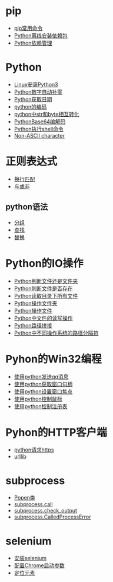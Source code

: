# pip
- <a href="pip/pip常用命令.md">pip常用命令</a>
- <a href="pip/Python离线安装依赖包.md">Python离线安装依赖包</a>
- <a href="pip/Python依赖管理.md">Python依赖管理</a>

# Python
- <a href="Python/Linux安装Python3.md">Linux安装Python3</a>
- <a href="Python/Python数字自动补零.md">Python数字自动补零</a>
- <a href="Python/Python获取日期.md">Python获取日期</a>
- <a href="Python/python的编码.md">python的编码</a>
- <a href="Python/python中str和byte相互转化.md">python中str和byte相互转化</a>
- <a href="Python/PythonBase64编解码.md">PythonBase64编解码</a>
- <a href="Python/Python执行shell命令.md">Python执行shell命令</a>
- <a href="Python/Non-ASCII_character.md">Non-ASCII character</a>
# 正则表达式
- <a href="Python/正则表达式/换行匹配.md">换行匹配</a>
- <a href="Python/正则表达式/与或非.md">与或非</a>
## python语法
- <a href="Python/正则表达式/分组.md">分组</a>
- <a href="Python/正则表达式/查找.md">查找</a>
- <a href="Python/正则表达式/替换.md">替换</a>
# Python的IO操作
- <a href="Python/Python的IO操作/Python判断文件还是文件夹.md">Python判断文件还是文件夹</a>
- <a href="Python/Python的IO操作/Python判断文件是否存在.md">Python判断文件是否存在</a>
- <a href="Python/Python的IO操作/Python读取目录下所有文件.md">Python读取目录下所有文件</a>
- <a href="Python/Python的IO操作/Python操作文件夹.md">Python操作文件夹</a>
- <a href="Python/Python的IO操作/Python操作文件.md">Python操作文件</a>
- <a href="Python/Python的IO操作/Python中文件的读写操作.md">Python中文件的读写操作</a>
- <a href="Python/Python的IO操作/Python路径拼接.md">Python路径拼接</a>
- <a href="Python/Python的IO操作/Python中不同操作系统的路径分隔符.md">Python中不同操作系统的路径分隔符</a>
# Pyhon的Win32编程
- <a href="Python/PythonWin32/使用python发送qq消息.md">使用python发送qq消息</a>
- <a href="Python/PythonWin32/使用python获取窗口句柄.md">使用python获取窗口句柄</a>
- <a href="Python/PythonWin32/使用python设置窗口焦点.md">使用python设置窗口焦点</a>
- <a href="Python/PythonWin32/使用python控制鼠标.md">使用python控制鼠标</a>
- <a href="Python/PythonWin32/使用python控制注册表.md">使用python控制注册表</a>
# Pyhon的HTTP客户端
- <a href="Python/PythonHTTP/python请求https.md">python请求https</a>
- <a href="Python/PythonHTTP/urllib.md">urllib</a>
# subprocess
- <a href="Python/subprocess/Popen类.md">Popen类</a>
- <a href="Python/subprocess/subprocess.call.md">subprocess.call</a>
- <a href="Python/subprocess/subprocess.check_output.md">subprocess.check_output</a>
- <a href="Python/subprocess/subprocess.CalledProcessError.md">subprocess.CalledProcessError</a>
# selenium
- <a href="Python/selenium/安装selenium.md">安装selenium</a>
- <a href="Python/selenium/配置Chrome启动参数.md">配置Chrome启动参数</a>
- <a href="Python/selenium/定位元素.md">定位元素</a>
